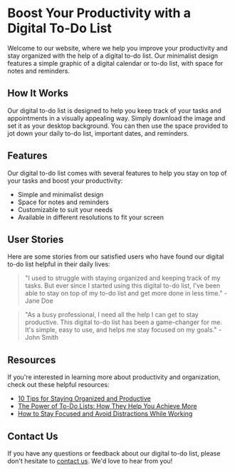 <!--font:Montserrat-->

# Boost Your Productivity with a Digital To-Do List

Welcome to our website, where we help you improve your productivity and stay organized with the help of a digital to-do list. Our minimalist design features a simple graphic of a digital calendar or to-do list, with space for notes and reminders.

## How It Works

Our digital to-do list is designed to help you keep track of your tasks and appointments in a visually appealing way. Simply download the image and set it as your desktop background. You can then use the space provided to jot down your daily to-do list, important dates, and reminders.

## Features

Our digital to-do list comes with several features to help you stay on top of your tasks and boost your productivity:

- Simple and minimalist design
- Space for notes and reminders
- Customizable to suit your needs
- Available in different resolutions to fit your screen

## User Stories

Here are some stories from our satisfied users who have found our digital to-do list helpful in their daily lives:

> "I used to struggle with staying organized and keeping track of my tasks. But ever since I started using this digital to-do list, I've been able to stay on top of my to-do list and get more done in less time." - Jane Doe

> "As a busy professional, I need all the help I can get to stay productive. This digital to-do list has been a game-changer for me. It's simple, easy to use, and helps me stay focused on my goals." - John Smith

## Resources

If you're interested in learning more about productivity and organization, check out these helpful resources:

- [10 Tips for Staying Organized and Productive](#)
- [The Power of To-Do Lists: How They Help You Achieve More](#)
- [How to Stay Focused and Avoid Distractions While Working](#)

## Contact Us

If you have any questions or feedback about our digital to-do list, please don't hesitate to [contact us](#). We'd love to hear from you!

<!--

Write me content for website with wallpaper which alt text is:

"A wallpaper with a simple graphic of a digital calendar or to-do list, with space for notes and reminders."

The name/title of the page should not be 1:1 copy of the alt text but rather a real content of the website which is using this wallpaper.

- Use markdown format 
- Start with heading
- Heading should be short and concise
- The content should look like a real website 
- The website should not be about the wallpaper, wallpaper is just a related background
- Heading should be contain work "wallpaper" or "background"
- Include real sections like references, contact, user stories, etc. use things relevant to the page purpose.
- Feel free to use structure like headings, bullets, numbering, blockquotes, paragraphs, horizontal lines, etc.
- You can use formatting like bold or _italic_
- You can include UTF-8 emojis
- Links should be only #hash anchors (and you can refer to the document itself)
- Do not include images


---


# Boost Your Productivity with the Digital To-Do List Wallpaper

Welcome to our website, where we help you improve your productivity and stay organized with the help of our digital to-do list wallpaper. Our minimalist wallpaper features a simple graphic of a digital calendar or to-do list, with space for notes and reminders.

## How It Works

Our digital to-do list wallpaper is designed to help you keep track of your tasks and appointments in a visually appealing way. Simply download the wallpaper and set it as your desktop background. You can then use the space provided to jot down your daily to-do list, important dates, and reminders.

## Features

Our wallpaper comes with several features to help you stay on top of your tasks and boost your productivity:

- Simple and minimalist design
- Space for notes and reminders
- Customizable to suit your needs
- Available in different resolutions to fit your screen

## User Stories

Here are some stories from our satisfied users who have found our digital to-do list wallpaper helpful in their daily lives:

> "I used to struggle with staying organized and keeping track of my tasks. But ever since I started using this wallpaper, I've been able to stay on top of my to-do list and get more done in less time." - Jane Doe

> "As a busy professional, I need all the help I can get to stay productive. This wallpaper has been a game-changer for me. It's simple, easy to use, and helps me stay focused on my goals." - John Smith

## References

If you're interested in learning more about productivity and organization, check out these helpful resources:

- [10 Tips for Staying Organized and Productive](#)
- [The Power of To-Do Lists: How They Help You Achieve More](#)
- [How to Stay Focused and Avoid Distractions While Working](#)

## Contact Us

If you have any questions or feedback about our digital to-do list wallpaper, please don't hesitate to [contact us](#). We'd love to hear from you!


---


Heading should not include word "wallpaper". The website should not be about the wallpaper itself, wallpaper is just a related background, rewrite whole content.


---


# Boost Your Productivity with a Digital To-Do List

Welcome to our website, where we help you improve your productivity and stay organized with the help of a digital to-do list. Our minimalist design features a simple graphic of a digital calendar or to-do list, with space for notes and reminders.

## How It Works

Our digital to-do list is designed to help you keep track of your tasks and appointments in a visually appealing way. Simply download the image and set it as your desktop background. You can then use the space provided to jot down your daily to-do list, important dates, and reminders.

## Features

Our digital to-do list comes with several features to help you stay on top of your tasks and boost your productivity:

- Simple and minimalist design
- Space for notes and reminders
- Customizable to suit your needs
- Available in different resolutions to fit your screen

## User Stories

Here are some stories from our satisfied users who have found our digital to-do list helpful in their daily lives:

> "I used to struggle with staying organized and keeping track of my tasks. But ever since I started using this digital to-do list, I've been able to stay on top of my to-do list and get more done in less time." - Jane Doe

> "As a busy professional, I need all the help I can get to stay productive. This digital to-do list has been a game-changer for me. It's simple, easy to use, and helps me stay focused on my goals." - John Smith

## Resources

If you're interested in learning more about productivity and organization, check out these helpful resources:

- [10 Tips for Staying Organized and Productive](#)
- [The Power of To-Do Lists: How They Help You Achieve More](#)
- [How to Stay Focused and Avoid Distractions While Working](#)

## Contact Us

If you have any questions or feedback about our digital to-do list, please don't hesitate to [contact us](#). We'd love to hear from you!

-->
